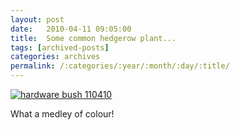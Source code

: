 ```yaml
---
layout: post
date:	2010-04-11 09:05:00
title:  Some common hedgerow plant...
tags: [archived-posts]
categories: archives
permalink: /:categories/:year/:month/:day/:title/
---
```

<a href="http://s967.photobucket.com/albums/ae160/pedoral/?action=view&current=IMG_3573.jpg" target="_blank"><img src="http://i967.photobucket.com/albums/ae160/pedoral/IMG_3573.jpg" border="0" alt="hardware bush 110410"></a>


What a medley of colour!
